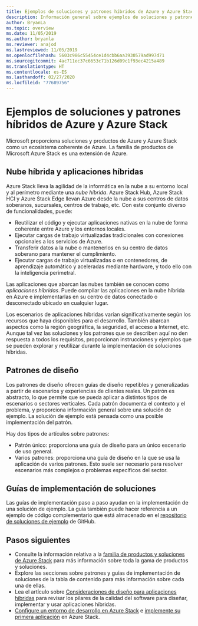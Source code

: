 ```yaml
---
title: Ejemplos de soluciones y patrones híbridos de Azure y Azure Stack
description: Información general sobre ejemplos de soluciones y patrones híbridos que resulta útil para aprender y compilar soluciones híbridas en Azure y Azure Stack.
author: BryanLa
ms.topic: overview
ms.date: 11/05/2019
ms.author: bryanla
ms.reviewer: anajod
ms.lastreviewed: 11/05/2019
ms.openlocfilehash: 5603c986c55454ce1d4cbb6aa3930579ad997d71
ms.sourcegitcommit: 4ac711ec37c6653c71b126d09c1f93ec4215a489
ms.translationtype: HT
ms.contentlocale: es-ES
ms.lasthandoff: 02/27/2020
ms.locfileid: "77689756"
---
```

# <a name="hybrid-patterns-and-solution-examples-for-azure-and-azure-stack"></a>Ejemplos de soluciones y patrones híbridos de Azure y Azure Stack

Microsoft proporciona soluciones y productos de Azure y Azure Stack como un ecosistema coherente de Azure. La familia de productos de Microsoft Azure Stack es una extensión de Azure. 

## <a name="the-hybrid-cloud-and-hybrid-apps"></a>Nube híbrida y aplicaciones híbridas

Azure Stack lleva la agilidad de la informática en la nube a su entorno local y al perímetro mediante una *nube híbrida*. Azure Stack Hub, Azure Stack HCI y Azure Stack Edge llevan Azure desde la nube a sus centros de datos soberanos, sucursales, centros de trabajo, etc. Con este conjunto diverso de funcionalidades, puede:

- Reutilizar el código y ejecutar aplicaciones nativas en la nube de forma coherente entre Azure y los entornos locales.
- Ejecutar cargas de trabajo virtualizadas tradicionales con conexiones opcionales a los servicios de Azure.
- Transferir datos a la nube o mantenerlos en su centro de datos soberano para mantener el cumplimiento.
- Ejecutar cargas de trabajo virtualizadas o en contenedores, de aprendizaje automático y aceleradas mediante hardware, y todo ello con la inteligencia perimetral.

Las aplicaciones que abarcan las nubes también se conocen como *aplicaciones híbridas*. Puede compilar las aplicaciones en la nube híbrida en Azure e implementarlas en su centro de datos conectado o desconectado ubicado en cualquier lugar.

Los escenarios de aplicaciones híbridas varían significativamente según los recursos que haya disponibles para el desarrollo. También abarcan aspectos como la región geográfica, la seguridad, el acceso a Internet, etc. Aunque tal vez las soluciones y los patrones que se describen aquí no den respuesta a todos los requisitos, proporcionan instrucciones y ejemplos que se pueden explorar y reutilizar durante la implementación de soluciones híbridas.

## <a name="design-patterns"></a>Patrones de diseño

Los patrones de diseño ofrecen guías de diseño repetibles y generalizadas a partir de escenarios y experiencias de clientes reales. Un patrón es abstracto, lo que permite que se pueda aplicar a distintos tipos de escenarios o sectores verticales. Cada patrón documenta el contexto y el problema, y proporciona información general sobre una solución de ejemplo. La solución de ejemplo está pensada como una posible implementación del patrón.

Hay dos tipos de artículos sobre patrones:

- Patrón único: proporciona una guía de diseño para un único escenario de uso general.
- Varios patrones: proporciona una guía de diseño en la que se usa la aplicación de varios patrones. Esto suele ser necesario para resolver escenarios más complejos o problemas específicos del sector.

## <a name="solution-deployment-guides"></a>Guías de implementación de soluciones

Las guías de implementación paso a paso ayudan en la implementación de una solución de ejemplo. La guía también puede hacer referencia a un ejemplo de código complementario que está almacenado en el [repositorio de soluciones de ejemplo](https://github.com/Azure-Samples/azure-intelligent-edge-patterns) de GitHub. 

## <a name="next-steps"></a>Pasos siguientes

- Consulte la información relativa a la [familia de productos y soluciones de Azure Stack](/azure-stack) para más información sobre toda la gama de productos y soluciones.
- Explore las secciones sobre patrones y guías de implementación de soluciones de la tabla de contenido para más información sobre cada una de ellas.
- Lea el artículo sobre [Consideraciones de diseño para aplicaciones híbridas](overview-app-design-considerations.md) para revisar los pilares de la calidad del software para diseñar, implementar y usar aplicaciones híbridas.
- [Configure un entorno de desarrollo en Azure Stack](../user/azure-stack-dev-start.md) e [implemente su primera aplicación](../user/azure-stack-dev-start-deploy-app.md) en Azure Stack.
